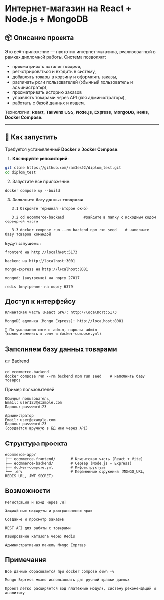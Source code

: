 # Интернет-магазин на React + Node.js + MongoDB

## 📦 Описание проекта

Это веб-приложение — прототип интернет-магазина, реализованный в рамках дипломной работы. Система позволяет:

- просматривать каталог товаров,
- регистрироваться и входить в систему,
- добавлять товары в корзину и оформлять заказы,
- различать роли пользователей (обычный пользователь и администратор),
- просматривать историю заказов,
- управлять товарами через API (для администратора),
- работать с базой данных и кэшем.

Технологии: **React**, **Tailwind CSS**, **Node.js**, **Express**, **MongoDB**, **Redis**, **Docker Compose**.

---

## 🚀 Как запустить

Требуется установленный **Docker** и **Docker Compose**.

1. **Клонируйте репозиторий**:

```bash
git clone https://github.com/ram3es92/diplom_test.git
cd diplom_test
```
2. Запустите всё приложение:
```
docker compose up --build
```
3. Заполните базу данных товарами
```
   3.1 Откройте терминал (второе окно)

   3.2 cd ecommerce-backend         #зайдите в папку с исходным кодом серверной части

   3.3 docker compose run --rm backend npm run seed    # наполните базу товаров командой
```
Будут запущены:

    frontend на http://localhost:5173

    backend на http://localhost:3001

    mongo-express на http://localhost:8081

    mongodb (внутренне) на порту 27017

    redis (внутренне) на порту 6379

## Доступ к интерфейсу

    Клиентская часть (React SPA): http://localhost:5173

    MongoDB админка (Mongo Express): http://localhost:8081

    🔐 По умолчанию логин: admin, пароль: admin
    (можно изменить в .env и docker-compose.yml)

## Заполняем базу данных товарами

👉 Backend
```
cd ecommerce-backend
docker compose run --rm backend npm run seed    # наполнить базу товаров
```


 Пример пользователей

    Обычный пользователь
    Email: user123@example.com
    Пароль: password123

    Администратор
    Email: user@example.com
    Пароль: password123
    (создаётся вручную в БД или через API)

## Структура проекта
```
ecommerce-app/
├── ecommerce-frontend/       # Клиентская часть (React + Vite)
├── ecommerce-backend/        # Сервер (Node.js + Express)
├── docker-compose.yml        # Инфраструктура
└── .env                      # Переменные окружения (MONGO_URL, REDIS_URL, JWT_SECRET)
```

## Возможности
```
Регистрация и вход через JWT

Защищённые маршруты и разграничение прав

Создание и просмотр заказов

REST API для работы с товарами

Кэширование каталога через Redis

Административная панель Mongo Express
```
## Примечания

    Все данные сбрасываются при docker compose down -v

    Mongo Express можно использовать для ручной правки данных

    Проект легко расширяется под платёжные модули, систему рекомендаций и аналитику
